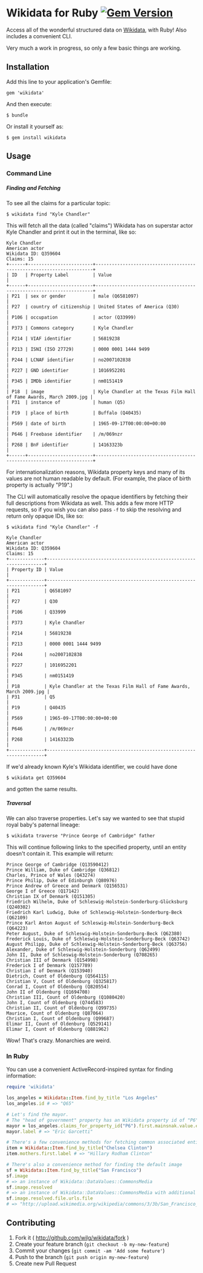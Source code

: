# Wikidata for Ruby [![Gem Version](https://badge.fury.io/rb/wikidata.png)](http://badge.fury.io/rb/wikidata)

Access all of the wonderful structured data on [Wikidata](http://www.wikidata.org), with Ruby! Also includes a convenient CLI.

Very much a work in progress, so only a few basic things are working.

## Installation

Add this line to your application's Gemfile:

    gem 'wikidata'

And then execute:

    $ bundle

Or install it yourself as:

    $ gem install wikidata

## Usage

### Command Line

##### Finding and Fetching

To see all the claims for a particular topic:

    $ wikidata find "Kyle Chandler"

This will fetch all the data (called "claims") Wikidata has on superstar actor Kyle Chandler and print it out in the terminal, like so:

    Kyle Chandler
    American actor
    Wikidata ID: Q359604
    Claims: 15
    +------+------------------------+---------------------------------------------------------------------+
    | ID   | Property Label         | Value                                                               |
    +------+------------------------+---------------------------------------------------------------------+
    | P21  | sex or gender          | male (Q6581097)                                                     |
    | P27  | country of citizenship | United States of America (Q30)                                      |
    | P106 | occupation             | actor (Q33999)                                                      |
    | P373 | Commons category       | Kyle Chandler                                                       |
    | P214 | VIAF identifier        | 56819238                                                            |
    | P213 | ISNI (ISO 27729)       | 0000 0001 1444 9499                                                 |
    | P244 | LCNAF identifier       | no2007102838                                                        |
    | P227 | GND identifier         | 1016952201                                                          |
    | P345 | IMDb identifier        | nm0151419                                                           |
    | P18  | image                  | Kyle Chandler at the Texas Film Hall of Fame Awards, March 2009.jpg |
    | P31  | instance of            | human (Q5)                                                          |
    | P19  | place of birth         | Buffalo (Q40435)                                                    |
    | P569 | date of birth          | 1965-09-17T00:00:00+00:00                                           |
    | P646 | Freebase identifier    | /m/069nzr                                                           |
    | P268 | BnF identifier         | 14163323b                                                           |
    +------+------------------------+---------------------------------------------------------------------+

For internationalization reasons, Wikidata property keys and many of its values are not human readable by default. (For example, the place of birth property is actually "P19".)

The CLI will automatically resolve the opaque identifiers by fetching their full descriptions from Wikidata as well. This adds a few more HTTP requests, so if you wish you can also pass `-f` to skip the resolving and return only opaque IDs, like so:

    $ wikidata find "Kyle Chandler" -f

    Kyle Chandler
    American actor
    Wikidata ID: Q359604
    Claims: 15
    +-------------+---------------------------------------------------------------------+
    | Property ID | Value                                                               |
    +-------------+---------------------------------------------------------------------+
    | P21         | Q6581097                                                            |
    | P27         | Q30                                                                 |
    | P106        | Q33999                                                              |
    | P373        | Kyle Chandler                                                       |
    | P214        | 56819238                                                            |
    | P213        | 0000 0001 1444 9499                                                 |
    | P244        | no2007102838                                                        |
    | P227        | 1016952201                                                          |
    | P345        | nm0151419                                                           |
    | P18         | Kyle Chandler at the Texas Film Hall of Fame Awards, March 2009.jpg |
    | P31         | Q5                                                                  |
    | P19         | Q40435                                                              |
    | P569        | 1965-09-17T00:00:00+00:00                                           |
    | P646        | /m/069nzr                                                           |
    | P268        | 14163323b                                                           |
    +-------------+---------------------------------------------------------------------+

If we'd already known Kyle's Wikidata identifier, we could have done

    $ wikidata get Q359604

and gotten the same results.

##### Traversal

We can also traverse properties. Let's say we wanted to see that stupid royal baby's paternal lineage:

    $ wikidata traverse "Prince George of Cambridge" father

This will continue following links to the specified property, until an entity doesn't contain it. This example will return:

    Prince George of Cambridge (Q13590412)
    Prince William, Duke of Cambridge (Q36812)
    Charles, Prince of Wales (Q43274)
    Prince Philip, Duke of Edinburgh (Q80976)
    Prince Andrew of Greece and Denmark (Q156531)
    George I of Greece (Q17142)
    Christian IX of Denmark (Q151305)
    Friedrich Wilhelm, Duke of Schleswig-Holstein-Sonderburg-Glücksburg (Q240302)
    Friedrich Karl Ludwig, Duke of Schleswig-Holstein-Sonderburg-Beck (Q62109)
    Prince Karl Anton August of Schleswig-Holstein-Sonderburg-Beck (Q64223)
    Peter August, Duke of Schleswig-Holstein-Sonderburg-Beck (Q62380)
    Frederick Louis, Duke of Schleswig-Holstein-Sonderburg-Beck (Q63742)
    August Philipp, Duke of Schleswig-Holstein-Sonderburg-Beck (Q63756)
    Alexander, Duke of Schleswig-Holstein-Sonderburg (Q62499)
    John II, Duke of Schleswig-Holstein-Sonderburg (Q708265)
    Christian III of Denmark (Q154998)
    Frederick I of Denmark (Q157789)
    Christian I of Denmark (Q153940)
    Dietrich, Count of Oldenburg (Q564115)
    Christian V, Count of Oldenburg (Q325817)
    Conrad I, Count of Oldenburg (Q820554)
    John II of Oldenburg (Q1694708)
    Christian III, Count of Oldenburg (Q1080420)
    John I, Count of Oldenburg (Q744583)
    Christian II, Count of Oldenburg (Q99735)
    Maurice, Count of Oldenburg (Q87064)
    Christian I, Count of Oldenburg (Q99687)
    Elimar II, Count of Oldenburg (Q529141)
    Elimar I, Count of Oldenburg (Q881962)

Wow! That's crazy. Monarchies are weird.

### In Ruby

You can use a convenient ActiveRecord-inspired syntax for finding information:

```ruby
require 'wikidata'

los_angeles = Wikidata::Item.find_by_title "Los Angeles"
los_angeles.id # => "Q65"

# Let's find the mayor.
# The "head of government" property has an Wikidata property id of "P6".
mayor = los_angeles.claims_for_property_id("P6").first.mainsnak.value.entity
mayor.label # => "Eric Garcetti"

# There's a few convenience methods for fetching common associated entities
item = Wikidata::Item.find_by_title("Chelsea Clinton")
item.mothers.first.label # => "Hillary Rodham Clinton"

# There's also a convenience method for finding the default image
sf = Wikidata::Item.find_by_title("San Francisco")
sf.image
# => an instance of Wikidata::DataValues::CommonsMedia
sf.image.resolved
# => an instance of Wikidata::DataValues::CommonsMedia with additional data fetched
sf.image.resolved.file.urls.file
# => "http://upload.wikimedia.org/wikipedia/commons/3/3b/San_Francisco_%28Evening%29.jpg"
```

## Contributing

1. Fork it ( http://github.com/wilg/wikidata/fork )
2. Create your feature branch (`git checkout -b my-new-feature`)
3. Commit your changes (`git commit -am 'Add some feature'`)
4. Push to the branch (`git push origin my-new-feature`)
5. Create new Pull Request
